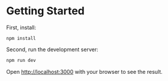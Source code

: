 
# Getting Started

First, install:

```
npm install
```

Second, run the development server:

```bash
npm run dev
```

Open [http://localhost:3000](http://localhost:3000) with your browser to see the result.


